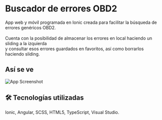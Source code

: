 
# Buscador de errores OBD2

App web y móvil programada en Ionic creada para facilitar la búsqueda de errores genéricos OBD2.<br>
<br>
Cuenta con la posibilidad de almacenar los errores en local haciendo un sliding a la izquierda<br>
y consultar esos errores guardados en favoritos, así como borrarlos haciendo sliding.

## Así se ve<br>

![App Screenshot](https://i.postimg.cc/kXT5BLbJ/Obd2List.jpg)


## 🛠 Tecnologías utilizadas<br>
Ionic, Angular, SCSS, HTML5, TypeScript, Visual Studio.

